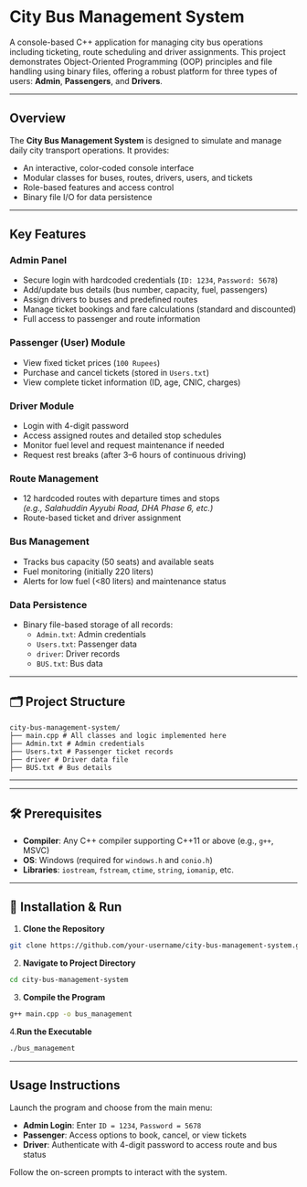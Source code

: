 #  City Bus Management System

A console-based C++ application for managing city bus operations including ticketing, route scheduling and driver assignments. This project demonstrates Object-Oriented Programming (OOP) principles and file handling using binary files, offering a robust platform for three types of users: **Admin**, **Passengers**, and **Drivers**.

---

##  Overview

The **City Bus Management System** is designed to simulate and manage daily city transport operations. It provides:

- An interactive, color-coded console interface  
- Modular classes for buses, routes, drivers, users, and tickets  
- Role-based features and access control  
- Binary file I/O for data persistence  

---

##  Key Features

###  Admin Panel
- Secure login with hardcoded credentials (`ID: 1234`, `Password: 5678`)
- Add/update bus details (bus number, capacity, fuel, passengers)
- Assign drivers to buses and predefined routes
- Manage ticket bookings and fare calculations (standard and discounted)
- Full access to passenger and route information

###  Passenger (User) Module
- View fixed ticket prices (`100 Rupees`)
- Purchase and cancel tickets (stored in `Users.txt`)
- View complete ticket information (ID, age, CNIC, charges)

###  Driver Module
- Login with 4-digit password
- Access assigned routes and detailed stop schedules
- Monitor fuel level and request maintenance if needed
- Request rest breaks (after 3–6 hours of continuous driving)

###  Route Management
- 12 hardcoded routes with departure times and stops  
  *(e.g., Salahuddin Ayyubi Road, DHA Phase 6, etc.)*
- Route-based ticket and driver assignment

###  Bus Management
- Tracks bus capacity (50 seats) and available seats
- Fuel monitoring (initially 220 liters)
- Alerts for low fuel (<80 liters) and maintenance status

###  Data Persistence
- Binary file-based storage of all records:
  - `Admin.txt`: Admin credentials
  - `Users.txt`: Passenger data
  - `driver`: Driver records
  - `BUS.txt`: Bus data

---

## 🗂️ Project Structure
```
city-bus-management-system/
├── main.cpp # All classes and logic implemented here
├── Admin.txt # Admin credentials
├── Users.txt # Passenger ticket records
├── driver # Driver data file
├── BUS.txt # Bus details
```

---


---

## 🛠️ Prerequisites

- **Compiler**: Any C++ compiler supporting C++11 or above (e.g., `g++`, MSVC)  
- **OS**: Windows (required for `windows.h` and `conio.h`)  
- **Libraries**: `iostream`, `fstream`, `ctime`, `string`, `iomanip`, etc.

---

## 🚀 Installation & Run

1. **Clone the Repository**
```bash
git clone https://github.com/your-username/city-bus-management-system.git
```
2. **Navigate to Project Directory**
```bash
cd city-bus-management-system
```
3. **Compile the Program**
```bash
g++ main.cpp -o bus_management
```
4.**Run the Executable**
```bash
./bus_management
```

---

##  Usage Instructions

Launch the program and choose from the main menu:

- **Admin Login**: Enter `ID = 1234`, `Password = 5678`
- **Passenger**: Access options to book, cancel, or view tickets
- **Driver**: Authenticate with 4-digit password to access route and bus status

Follow the on-screen prompts to interact with the system.


